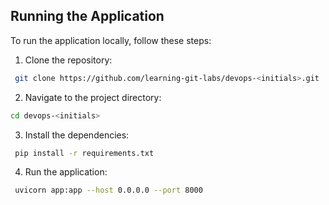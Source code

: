 ## Running the Application
To run the application locally, follow these steps:
1. Clone the repository:
```bash
 git clone https://github.com/learning-git-labs/devops-<initials>.git
```
2. Navigate to the project directory:
```bash
cd devops-<initials>
```
3. Install the dependencies:
```bash
 pip install -r requirements.txt
```
4. Run the application:
```bash
 uvicorn app:app --host 0.0.0.0 --port 8000
```
